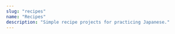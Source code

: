 ```yaml
---
slug: "recipes"
name: "Recipes"
description: "Simple recipe projects for practicing Japanese."
---
```

